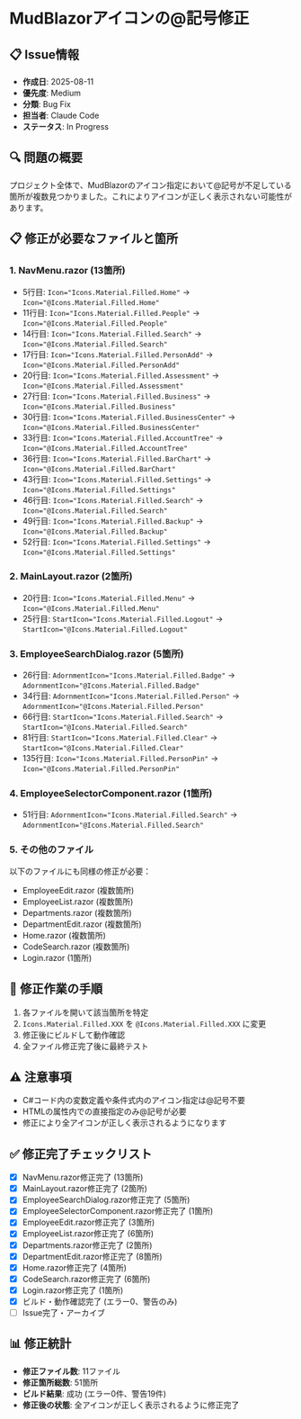# MudBlazorアイコンの@記号修正

## 📋 **Issue情報**
- **作成日**: 2025-08-11
- **優先度**: Medium
- **分類**: Bug Fix
- **担当者**: Claude Code
- **ステータス**: In Progress

## 🔍 **問題の概要**
プロジェクト全体で、MudBlazorのアイコン指定において@記号が不足している箇所が複数見つかりました。これによりアイコンが正しく表示されない可能性があります。

## 📋 **修正が必要なファイルと箇所**

### 1. **NavMenu.razor** (13箇所)
- 5行目: `Icon="Icons.Material.Filled.Home"` → `Icon="@Icons.Material.Filled.Home"`
- 11行目: `Icon="Icons.Material.Filled.People"` → `Icon="@Icons.Material.Filled.People"`
- 14行目: `Icon="Icons.Material.Filled.Search"` → `Icon="@Icons.Material.Filled.Search"`
- 17行目: `Icon="Icons.Material.Filled.PersonAdd"` → `Icon="@Icons.Material.Filled.PersonAdd"`
- 20行目: `Icon="Icons.Material.Filled.Assessment"` → `Icon="@Icons.Material.Filled.Assessment"`
- 27行目: `Icon="Icons.Material.Filled.Business"` → `Icon="@Icons.Material.Filled.Business"`
- 30行目: `Icon="Icons.Material.Filled.BusinessCenter"` → `Icon="@Icons.Material.Filled.BusinessCenter"`
- 33行目: `Icon="Icons.Material.Filled.AccountTree"` → `Icon="@Icons.Material.Filled.AccountTree"`
- 36行目: `Icon="Icons.Material.Filled.BarChart"` → `Icon="@Icons.Material.Filled.BarChart"`
- 43行目: `Icon="Icons.Material.Filled.Settings"` → `Icon="@Icons.Material.Filled.Settings"`
- 46行目: `Icon="Icons.Material.Filled.Search"` → `Icon="@Icons.Material.Filled.Search"`
- 49行目: `Icon="Icons.Material.Filled.Backup"` → `Icon="@Icons.Material.Filled.Backup"`
- 52行目: `Icon="Icons.Material.Filled.Settings"` → `Icon="@Icons.Material.Filled.Settings"`

### 2. **MainLayout.razor** (2箇所)
- 20行目: `Icon="Icons.Material.Filled.Menu"` → `Icon="@Icons.Material.Filled.Menu"`
- 25行目: `StartIcon="Icons.Material.Filled.Logout"` → `StartIcon="@Icons.Material.Filled.Logout"`

### 3. **EmployeeSearchDialog.razor** (5箇所)
- 26行目: `AdornmentIcon="Icons.Material.Filled.Badge"` → `AdornmentIcon="@Icons.Material.Filled.Badge"`
- 34行目: `AdornmentIcon="Icons.Material.Filled.Person"` → `AdornmentIcon="@Icons.Material.Filled.Person"`
- 66行目: `StartIcon="Icons.Material.Filled.Search"` → `StartIcon="@Icons.Material.Filled.Search"`
- 81行目: `StartIcon="Icons.Material.Filled.Clear"` → `StartIcon="@Icons.Material.Filled.Clear"`
- 135行目: `Icon="Icons.Material.Filled.PersonPin"` → `Icon="@Icons.Material.Filled.PersonPin"`

### 4. **EmployeeSelectorComponent.razor** (1箇所)
- 51行目: `AdornmentIcon="Icons.Material.Filled.Search"` → `AdornmentIcon="@Icons.Material.Filled.Search"`

### 5. **その他のファイル**
以下のファイルにも同様の修正が必要：
- EmployeeEdit.razor (複数箇所)
- EmployeeList.razor (複数箇所)  
- Departments.razor (複数箇所)
- DepartmentEdit.razor (複数箇所)
- Home.razor (複数箇所)
- CodeSearch.razor (複数箇所)
- Login.razor (1箇所)

## 🔧 **修正作業の手順**
1. 各ファイルを開いて該当箇所を特定
2. `Icons.Material.Filled.XXX` を `@Icons.Material.Filled.XXX` に変更
3. 修正後にビルドして動作確認
4. 全ファイル修正完了後に最終テスト

## ⚠️ **注意事項**
- C#コード内の変数定義や条件式内のアイコン指定は@記号不要
- HTMLの属性内での直接指定のみ@記号が必要
- 修正により全アイコンが正しく表示されるようになります

## ✅ **修正完了チェックリスト**
- [x] NavMenu.razor修正完了 (13箇所)
- [x] MainLayout.razor修正完了 (2箇所)
- [x] EmployeeSearchDialog.razor修正完了 (5箇所)
- [x] EmployeeSelectorComponent.razor修正完了 (1箇所)
- [x] EmployeeEdit.razor修正完了 (3箇所)
- [x] EmployeeList.razor修正完了 (6箇所)
- [x] Departments.razor修正完了 (2箇所)
- [x] DepartmentEdit.razor修正完了 (8箇所)
- [x] Home.razor修正完了 (4箇所)
- [x] CodeSearch.razor修正完了 (6箇所)
- [x] Login.razor修正完了 (1箇所)
- [x] ビルド・動作確認完了 (エラー0、警告のみ)
- [ ] Issue完了・アーカイブ

## 📊 **修正統計**
- **修正ファイル数**: 11ファイル
- **修正箇所総数**: 51箇所
- **ビルド結果**: 成功 (エラー0件、警告19件)
- **修正後の状態**: 全アイコンが正しく表示されるように修正完了